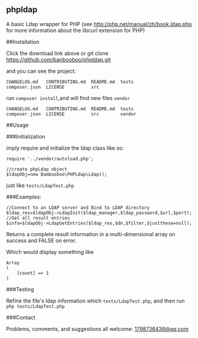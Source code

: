 ## phpldap


A basic Ldap wrapper for PHP (see http://php.net/manual/zh/book.ldap.php for more information about the libcurl extension for PHP)

##Installation

Click the download link above or git clone https://github.com/banbooboo/phpldap.git

and you can see the project:

```
CHANGELOG.md   CONTRIBUTING.md  README.md  tests
composer.json  LICENSE          src        
```

run  `composer install`,and will find new files `vendor`

```
CHANGELOG.md   CONTRIBUTING.md  README.md  tests
composer.json  LICENSE          src        vendor
```

##Usage

###Initialization

imply require and initialize the ldap class like so:

```
require '../vendor/autoload.php';

//create phpLdap object
$ldapObj=new Bambooboo\PHPLdap\Ldap();
```

just like `tests/LdapTest.php`

###Examples:

```
//Connect to an LDAP server and Bind to LDAP directory
$ldap_res=$ldapObj->LdapInit($ldap_manager,$ldap_password,$url,$port);
//Get all result entries
$info=$ldapObj->LdapGetEntries($ldap_res,$dn,$filter,$justthese=null);

```

Returns a complete result information in a multi-dimensional array on success and FALSE on error.


Which would display something like

```
Array
(
    [count] => 1
)

```

###Testing

Refine the file's ldap information which `tests/LdapTest.php`, and then run `php tests/LdapTest.php`


###Contact

Problems, comments, and suggestions all welcome: 1798736436@qq.com
